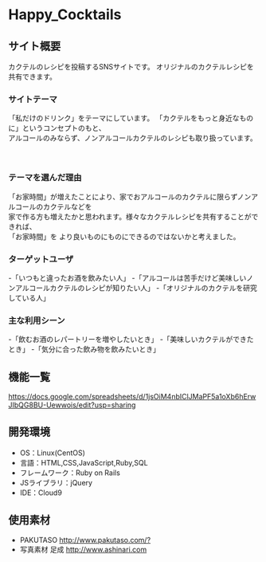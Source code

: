 # Happy_Cocktails

## サイト概要
 カクテルのレシピを投稿するSNSサイトです。
 オリジナルのカクテルレシピを共有できます。
 

### サイトテーマ
「私だけのドリンク」をテーマにしています。
「カクテルをもっと身近なものに」というコンセプトのもと、<br>
 アルコールのみならず、ノンアルコールカクテルのレシピも取り扱っています。
 
　

### テーマを選んだ理由
「お家時間」が増えたことにより、家でおアルコールのカクテルに限らずノンアルコールのカクテルなどを<br>
 家で作る方も増えたかと思われます。様々なカクテルレシピを共有することができれば、<br>
 「お家時間」を
 より良いものにものにできるのではないかと考えました。

### ターゲットユーザ
 -「いつもと違ったお酒を飲みたい人」
 -「アルコールは苦手だけど美味しいノンアルコールカクテルのレシピが知りたい人」
 -「オリジナルのカクテルを研究している人」

### 主な利用シーン
 -「飲むお酒のレパートリーを増やしたいとき」
 -「美味しいカクテルができたとき」
 -「気分に合った飲み物を飲みたいとき」


## 機能一覧
<https://docs.google.com/spreadsheets/d/1jsOiM4nbIClJMaPF5a1oXb6hErwJIbQG8BU-Uewwois/edit?usp=sharing>

## 開発環境
- OS：Linux(CentOS)
- 言語：HTML,CSS,JavaScript,Ruby,SQL
- フレームワーク：Ruby on Rails
- JSライブラリ：jQuery
- IDE：Cloud9

## 使用素材
- PAKUTASO <http://www.pakutaso.com/?>
- 写真素材 足成 <http://www.ashinari.com>